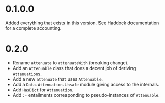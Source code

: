 # 0.1.0.0

Added everything that exists in this version.  See Haddock documentation for a
complete accounting.

# 0.2.0

* Rename `attenuate` to `attenuateWith` (breaking change).
* Add an `Attenuable` class that does a decent job of deriving `Attenuation`s.
* Add a new `attenuate` that uses `Attenuable`.
* Add a `Data.Attenuation.Unsafe` module giving access to the internals.
* Add `HasDict` for `Attenuation`.
* Add `:-` entailments corresponding to pseudo-instances of `Attenuable`.
